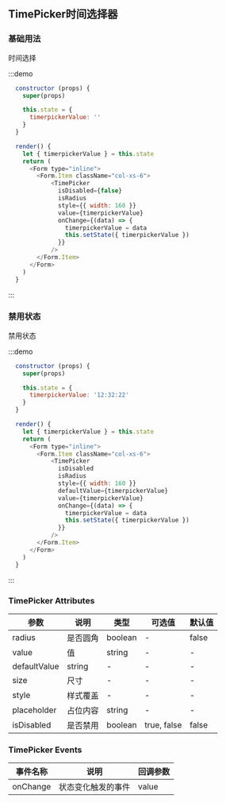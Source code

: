 ## TimePicker时间选择器


### 基础用法
时间选择

:::demo

```js
  constructor (props) {
    super(props)

    this.state = {
      timerpickerValue: ''
    }
  }

  render() {
    let { timerpickerValue } = this.state
    return (
      <Form type="inline">
        <Form.Item className="col-xs-6">
            <TimePicker
              isDisabled={false}
              isRadius
              style={{ width: 160 }}
              value={timerpickerValue}
              onChange={(data) => {
                timerpickerValue = data
                this.setState({ timerpickerValue })
              }}
            />
        </Form.Item>
      </Form>
    )
  }
```
:::

### 禁用状态
禁用状态

:::demo

```js
  constructor (props) {
    super(props)

    this.state = {
      timerpickerValue: '12:32:22'
    }
  }

  render() {
    let { timerpickerValue } = this.state
    return (
      <Form type="inline">
        <Form.Item className="col-xs-6">
            <TimePicker
              isDisabled
              isRadius
              style={{ width: 160 }}
              defaultValue={timerpickerValue}
              value={timerpickerValue}
              onChange={(data) => {
                timerpickerValue = data
                this.setState({ timerpickerValue })
              }}
            />
        </Form.Item>
      </Form>
    )
  }
```
:::



### TimePicker Attributes
| 参数      | 说明    | 类型      | 可选值       | 默认值   |
|---------- |-------- |---------- |-------------  |-------- |
| radius    | 是否圆角   | boolean |   -  |    false   |
| value   | 值 | string |   -   |    -   |
| defaultValue  | string | - |   -   |    -   |
| size  | 尺寸 | - |   -   |    -   |
| style  | 样式覆盖 | - |   -   |    -   |
| placeholder  | 占位内容 | string |   -   |    -   |
| isDisabled  | 是否禁用    | boolean   | true, false   | false   |


### TimePicker Events
| 事件名称 | 说明 | 回调参数 |
|---------- |-------- |---------- |
| onChange | 状态变化触发的事件 |  value |
